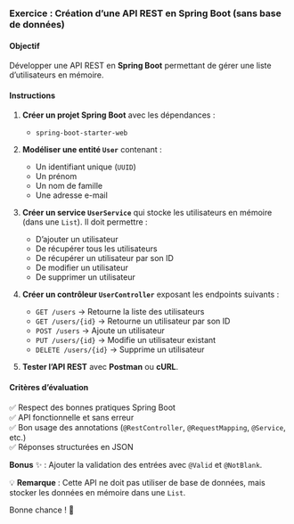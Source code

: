 ### **Exercice : Création d’une API REST en Spring Boot (sans base de données)**  

#### **Objectif**  
Développer une API REST en **Spring Boot** permettant de gérer une liste d’utilisateurs en mémoire.  

#### **Instructions**  
1. **Créer un projet Spring Boot** avec les dépendances :  
   - `spring-boot-starter-web`

2. **Modéliser une entité `User`** contenant :  
   - Un identifiant unique (`UUID`)  
   - Un prénom  
   - Un nom de famille  
   - Une adresse e-mail  

3. **Créer un service `UserService`** qui stocke les utilisateurs en mémoire (dans une `List`). Il doit permettre :  
   - D’ajouter un utilisateur  
   - De récupérer tous les utilisateurs  
   - De récupérer un utilisateur par son ID  
   - De modifier un utilisateur  
   - De supprimer un utilisateur  

4. **Créer un contrôleur `UserController`** exposant les endpoints suivants :  
   - `GET /users` → Retourne la liste des utilisateurs  
   - `GET /users/{id}` → Retourne un utilisateur par son ID  
   - `POST /users` → Ajoute un utilisateur  
   - `PUT /users/{id}` → Modifie un utilisateur existant  
   - `DELETE /users/{id}` → Supprime un utilisateur  

5. **Tester l’API REST** avec **Postman** ou **cURL**.  

#### **Critères d’évaluation**  
✅ Respect des bonnes pratiques Spring Boot  
✅ API fonctionnelle et sans erreur  
✅ Bon usage des annotations (`@RestController`, `@RequestMapping`, `@Service`, etc.)  
✅ Réponses structurées en JSON  

**Bonus** ✨ : Ajouter la validation des entrées avec `@Valid` et `@NotBlank`.  

💡 **Remarque** : Cette API ne doit pas utiliser de base de données, mais stocker les données en mémoire dans une `List`.  

Bonne chance ! 🚀
